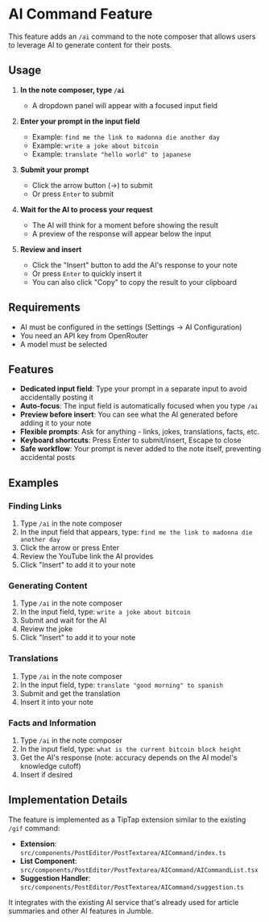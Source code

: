 # AI Command Feature

This feature adds an `/ai` command to the note composer that allows users to leverage AI to generate content for their posts.

## Usage

1. **In the note composer, type `/ai`**
   - A dropdown panel will appear with a focused input field

2. **Enter your prompt in the input field**
   - Example: `find me the link to madonna die another day`
   - Example: `write a joke about bitcoin`
   - Example: `translate "hello world" to japanese`

3. **Submit your prompt**
   - Click the arrow button (→) to submit
   - Or press `Enter` to submit

4. **Wait for the AI to process your request**
   - The AI will think for a moment before showing the result
   - A preview of the response will appear below the input

5. **Review and insert**
   - Click the "Insert" button to add the AI's response to your note
   - Or press `Enter` to quickly insert it
   - You can also click "Copy" to copy the result to your clipboard

## Requirements

- AI must be configured in the settings (Settings → AI Configuration)
- You need an API key from OpenRouter
- A model must be selected

## Features

- **Dedicated input field**: Type your prompt in a separate input to avoid accidentally posting it
- **Auto-focus**: The input field is automatically focused when you type `/ai`
- **Preview before insert**: You can see what the AI generated before adding it to your note
- **Flexible prompts**: Ask for anything - links, jokes, translations, facts, etc.
- **Keyboard shortcuts**: Press Enter to submit/insert, Escape to close
- **Safe workflow**: Your prompt is never added to the note itself, preventing accidental posts

## Examples

### Finding Links
1. Type `/ai` in the note composer
2. In the input field that appears, type: `find me the link to madonna die another day`
3. Click the arrow or press Enter
4. Review the YouTube link the AI provides
5. Click "Insert" to add it to your note

### Generating Content
1. Type `/ai` in the note composer
2. In the input field, type: `write a joke about bitcoin`
3. Submit and wait for the AI
4. Review the joke
5. Click "Insert" to add it to your note

### Translations
1. Type `/ai` in the note composer
2. In the input field, type: `translate "good morning" to spanish`
3. Submit and get the translation
4. Insert it into your note

### Facts and Information
1. Type `/ai` in the note composer
2. In the input field, type: `what is the current bitcoin block height`
3. Get the AI's response (note: accuracy depends on the AI model's knowledge cutoff)
4. Insert if desired

## Implementation Details

The feature is implemented as a TipTap extension similar to the existing `/gif` command:

- **Extension**: `src/components/PostEditor/PostTextarea/AICommand/index.ts`
- **List Component**: `src/components/PostEditor/PostTextarea/AICommand/AICommandList.tsx`
- **Suggestion Handler**: `src/components/PostEditor/PostTextarea/AICommand/suggestion.ts`

It integrates with the existing AI service that's already used for article summaries and other AI features in Jumble.
